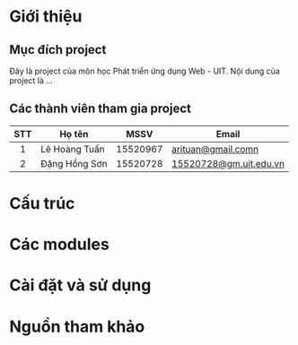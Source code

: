 # Giới thiệu
## Mục đích project
Đây là project của môn học Phát triển ứng dụng Web - UIT. Nội dung của project là ...
## Các thành viên tham gia project

| STT| Họ tên        | MSSV     | Email                  |
|:--:|---------------|:--------:|------------------------|
| 1  | Lê Hoàng Tuấn | 15520967 | arituan@gmail.comn     |
| 2  | Đặng Hồng Sơn | 15520728 | 15520728@gm.uit.edu.vn |

# Cấu trúc

# Các modules

# Cài đặt và sử dụng

# Nguồn tham khảo

